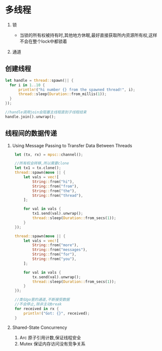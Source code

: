 # 多线程

1. 锁  
    - 当锁的所有权被持有时,其他地方休眠,最好直接获取所内资源所有权,这样不会在整个lock中都锁着

2. 通道

## 创建线程

```rs
let handle = thread::spawn(|| {
  for i in 1..10 {
      println!("hi number {} from the spawned thread!", i);
      thread::sleep(Duration::from_millis(1));
  }
});

//handle调用join会阻塞主线程直到子线程结束
handle.join().unwrap();
```

## 线程间的数据传递

1. Using Message Passing to Transfer Data Between Threads

   ```rs
    let (tx, rx) = mpsc::channel();

    //所有权会转移,所以需要clone
    let tx1 = tx.clone();
    thread::spawn(move || {
        let vals = vec![
            String::from("hi"),
            String::from("from"),
            String::from("the"),
            String::from("thread"),
        ];

        for val in vals {
            tx1.send(val).unwrap();
            thread::sleep(Duration::from_secs(1));
        }
    });

    thread::spawn(move || {
        let vals = vec![
            String::from("more"),
            String::from("messages"),
            String::from("for"),
            String::from("you"),
        ];

        for val in vals {
            tx.send(val).unwrap();
            thread::sleep(Duration::from_secs(1));
        }
    });

    //类似go里的通道,不断接受数据
    //不会停止,除非主动break
    for received in rx {
        println!("Got: {}", received);
    }
   ```

2. Shared-State Concurrency
    1. Arc 原子引用计数,保证线程安全
    2. Mutex 保证内存访问没有竞争关系
